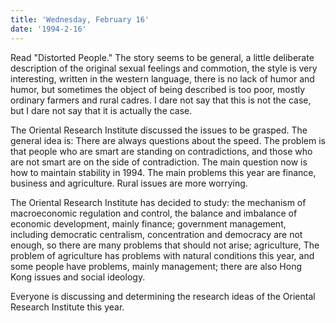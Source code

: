 ```yaml
---
title: 'Wednesday, February 16'
date: '1994-2-16'
---
```

Read "Distorted People." The story seems to be general, a little deliberate description of the original sexual feelings and commotion, the style is very interesting, written in the western language, there is no lack of humor and humor, but sometimes the object of being described is too poor, mostly ordinary farmers and rural cadres. I dare not say that this is not the case, but I dare not say that it is actually the case.

The Oriental Research Institute discussed the issues to be grasped. The general idea is: There are always questions about the speed. The problem is that people who are smart are standing on contradictions, and those who are not smart are on the side of contradiction. The main question now is how to maintain stability in 1994. The main problems this year are finance, business and agriculture. Rural issues are more worrying.

The Oriental Research Institute has decided to study: the mechanism of macroeconomic regulation and control, the balance and imbalance of economic development, mainly finance; government management, including democratic centralism, concentration and democracy are not enough, so there are many problems that should not arise; agriculture, The problem of agriculture has problems with natural conditions this year, and some people have problems, mainly management; there are also Hong Kong issues and social ideology.

Everyone is discussing and determining the research ideas of the Oriental Research Institute this year.